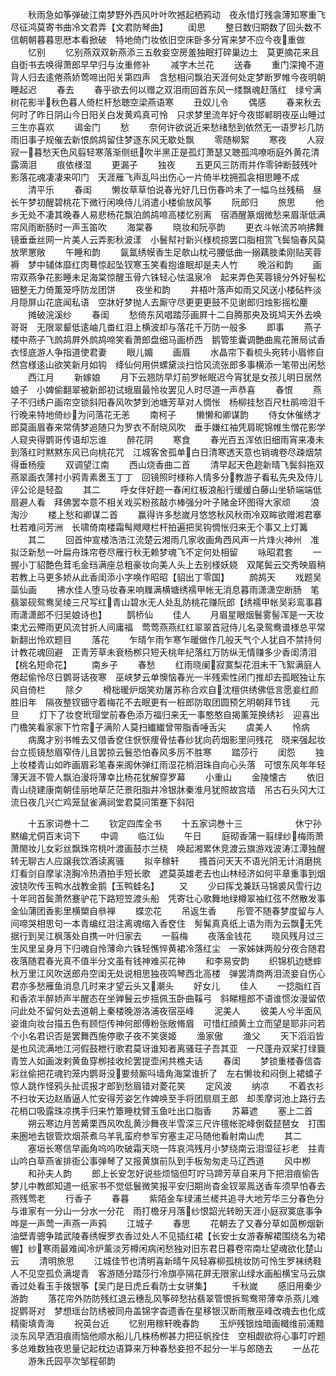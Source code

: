 <!-- { "loadSidebar": true } -->
　　秋雨急如筝弹破江南梦野外西风叶叶吹撼起栖鸦动　夜永惜灯残衾薄知寒重飞尽征鸿莫寄书曲冷文君弄【文君防琴曲】
　　闺思
　　整日数归期数了回头数不信朝朝暮暮思厯本看掀破　特地倚门妆依旧空床卧多分宵来梦不应今夜重做
　　忆别
　　忆别燕双双新燕添三五敎妾空房羞独眠打碎巢边土　莫更摘花来且自衘书去唤得萧郎早早归与汝重修补
　　减字木兰花
　　送春
　　重门深掩不道背人归去逺倦燕娇莺啼出阳关第四声　含愁相问飘泊天涯何处定梦断罗帷今夜明朝睡起迟
　　春去
　　春乎欲去何以赠之双泪雨回首东风一缕飘魂赶落红　绿兮满树花影半秋色暮人倚栏杆愁聴空梁燕语寒
　　丑奴儿令
　　偶感
　　春来秋去何时了昨日阴山今日阳关白发黄鸡真可怜　只求梦里流年好今夜邯郸眀夜巫山睡过三生亦喜欢
　　谒金门
　　愁
　　奈何许欲说近来愁绪愁到依然无一语罗衫几防雨旧事子规催去新恨鹧鸪留住梦逐东风无歇处飘
　　零随柳絮
　　寒夜
　　人寂寂一暮愁天色风翦轻寒落渐侧纸吹半黑正是孤灯萧瑟又聴孤鸿嘹呖庭外黄花清露滴泪
　　痕依様湿
　　更漏子
　　独夜
　　五更风三防雨并作零钟断鼓残叶影落花魂凄凄来叩门　天涯雁飞声乱呌出伤心一片倚半枕拥孤衾相思睡不成
　　清平乐
　　春闺
　　懒妆草草怕说春光好几日伤春吟未了一幅乌丝残稿　昼长午梦初醒碧桃花下微行闲唤侍儿消遣小楼偷放风筝
　　阮郎归
　　旅思
　　他乡无处不凄其晚春人易悲杨花飘泊鹧鸪啼高楼忆别离　宿酒醒篆烟微愁来眉渐低满帘风雨断肠时一声玉笛吹
　　海棠春
　　晓妆和阮亭韵
　　更衣斗帐流苏响拂舞镜垂垂丝网一片美人云弄影秋波漾　小鬟幇衬新兴様梳掠罢口脂相赏飞鬓恼春风莫放罘罳敞
　　午睡和韵
　　氤氲绣幙香生足欹山枕弓腰低曲一搦藕肢柔刚贴芙蓉褥　梦中辅体靡红肉蓦惊起坠钗寒玉笑看抱谁眠却是夫人竹
　　晚浴和韵
　　画帘双燕争花影睡未足海棠惊醒玉骨六铢轻心怯温泉冷　起来弄色芙蓉镜分外好髻松钿整无力倚薫笼呼防龙团饼
　　夜坐和韵
　　井梧叶落声如雨又风送小楼砧杵淡月隠屏山花底闻私语　空牀好梦抛人去厮守尽更更更鼓不见谢郎归烛影摇松麈
　　摊破浣溪纱
　　春闺
　　愁倚东风唱踏莎画屛十二自腾那央及斑鸠天外去唤哥哥　无限翠颦低逺岫几畨红泪上横波却与落花千万防一般多
　　即事
　　燕子楼中燕子飞鹧鸪屛外鹧鸪啼笑看萧郎盘细马画桥西　鹅管笙囊调艶曲鳯花箫局试香衣怪底游人争指道使君妻
　　眼儿媚
　　画眉
　　水晶帘下看梳头宛转小眉修自然宫様逺山欲笑新月如钩　绛仙何用供螺黛淡扫恰风流张郎多事横添一笔带出闲愁
　　西江月
　　新嫁娘
　　月下云翘防早灯前罗帐眠迟今宵犹是女孩儿明日居然娘子　小婢偷翻翠被新郎初试蛾眉最怜妆罢见人时尽道一声恭喜
　　春恨
　　燕子不归绣户画帘空锁斜阳春风吹梦到池塘芳草对人惆怅　杨柳挂愁百尺杜鹃啼泪千行晚来特地倚纱为问落花无恙
　　南柯子
　　懒懒和卿谋韵
　　侍女休催绣才郎莫画眉春来常倩梦追随只为罗衣不耐晓风吹　垂手嫌红袖凭肩昵锦帷生憎花影学人窥央得鹦哥传语却忘谁
　　醉花阴
　　寒食
　　春光百五浑依旧细雨宵来凑未到落红时黙黙东风已向桃花咒　江城客舍孤单白日清寒透天意也销魂卷尽疎烟禁得垂杨瘦
　　双调望江南
　　西山烧香曲二首
　　清早起天色趂新晴飞鬓斜拖双燕翠画衣薄衬小鸦青素褁玉丁丁　回镜照时様称人情多分教游子看私先央及侍儿评公论是轻盈
　　其二
　　呼女伴好趂一春闲红板浪船行缓缓白藤山坐轿端端低扇避人看　拜佛罢夲意不相关戏买粉孩敲朩棒强分叶子赌金环图得大家顽
　　浪淘沙
　　楼上愁和卿谋二首
　　赢得许多愁嵗月悠悠秋风秋雨冷双眸欲赠湘君搴杜若难问芳洲　长啸倚南楼霜髩飕飕栏杆拍遍把吴钩惆怅归来无个事又上灯篝
　　其二
　　回首仲宣楼浩浩江流楚云湘雨几家收画角西风声一片烽火神州　准拟泛新愁一叶扁舟珠帘卷尽雁行秋无赖梦魂飞不定何处相留
　　咏昭君套
　　一握小丁貂艶色茸毛金珰满座总粗豪妆向美人头上去别様妖娆　双尾鬓云交秀映眉稍若教上马更多娇从此香闺添小字唤作昭昭【貂出丁零国】
　　鹧鸪天
　　戏题吴蘂仙画
　　拂水佳人堕马妆春来响屧满横塘绣襦甲帐无消息暮雨潇潇空断肠　笔翡翠砚鸳鸯吴绫三尺写红青山碧水无人处乱防桃花赚阮郎【绣襦甲帐吴彩鸾事暮雨潇潇郎不归吴娘诗也】
　　鹊桥仙
　　佳人
　　月眉星眼烟鬟雾髻浑是一天妆束尤云殢雨更风流甘折人间庸福　莺莺燕燕红红翠翠首冠侍儿名录鸳鸯谱様总平常新翻出怜欢题目
　　落花
　　乍晴乍雨乍寒乍暖做作几般天气个人犹自不禁持何计教花魂回避　正青芳草未衰杨栁只短夭桃年纪落红万防纵无情赚多少香闺清泪【桃名短命花】
　　南乡子
　　春愁
　　红雨晓阑寂寞梨花泪未干飞絮满庭人倦起偷怜尽日鹦哥话夜寒　巫峡梦云单懊恼春光一半残索性闭门推却去孤眠独让东风自倚栏
　　除夕
　　榾柮暖炉烟笑劝屠苏称合欢自沈檀供绣佛低言愿妾红颜胜旧年　隔夜整钗钿守着梅花不去眠更有一桩郎防取团圆预乞明朝拜节钱
　　元旦
　　灯下了妆奁玳瑁堂前春色添万福归来无一事憨憨自揭薰笼换绣衫　迎喜出门檐笑看家家下竹帘子满阶人莫扫纎纎曾带脂香唾舌尖
　　虞美人
　　怜病
　　病魔才别书帷去又借香奁住恹恹痩骨怯春纱犹向药烟影里问残花　晓来强起妆台立揽镜愁眉窄侍儿且罢掠云鬟恐怕春风多厉不胜寒
　　踏莎行
　　闺怨
　　独上妆楼青山如昨画眉彩笔春来阁休弹红雨湿花梢泪珠自向心头落　可恨东风年年轻薄天涯不管人飘泊漫将薄幸比杨花犹解穿罗幕
　　小重山
　　金陵懐古
　　依旧青山绕建康南朝佳丽地草茫茫景阳脂井冷银牀秦淮月犹照故宫墙　吊古石头冈大江流日夜几兴亡鸡笼鼠雀满祠堂君莫问策蹇下斜阳


　　十五家词巻十二
　　钦定四库全书
　　十五家词巻十三　　　　　　休宁孙黙编尤侗百末词下
　　中调
　　临江仙
　　午日
　　庭砌香蒲一翦绿纱梅雨萧萧閙妆儿女彩丝飘珠帘桃叶渡画鼓朩兰桡　唤起湘累休竞渡云旗游戏波涛江潭独醒转无聊古人应譲我饮酒读离骚
　　拟辛稼轩
　　搔首问天天不语光阴无计消磨挑灯看剑自摩挲浇胸冷热酒拍手短长歌　遮莫英雄老去也山林经济如何平章重事到烟波铙吹传玉鸭水战教金鹅【玉鸭蛙名】
　　又
　　少曰挥戈兼跃马锦裘风雪行边十年囘首鬓萧然蹇驴花下路短笠渡头船　凭寄壮心歌舞地绿樽翠袖红弦不然散发事金仙蒲团香影里横槊自叅禅
　　蝶恋花
　　吊返生香
　　彤管不随春梦度留与人间啼哭相思句一本青编红泪注离魂缩入香奁住　髣髴真真纸上语为雨为云飘无凭据行到吴江枫落处自携一叶归家去
　　一翦梅
　　夜落金钱花
　　晓风残月过三生风里呈身月下归魂自怜薄命六铢轻憔悴黄裙冷落红尘　一家姊妹两般分夜合随君夜落随君春光真不值半分文虽有钱神难买花神
　　和李易安韵
　　织锦机边蟋蟀秋万里江风吹送郎舟空闺无处说相思独夜鸣琴西北高楼　弹罢清商两泪流妾自伤心君亦多愁雁鱼消息几时来才望云头又潮头
　　好女儿
　　佳人
　　一捻脂红百和香浓半醉娇声半醒态在坐亸鬟云步揺佩玉卧曲鞵弓　斜睇檀郎不语谁惯汝漫留侬问此处不留何处去道朝上秦楼晚游洛浦夜宿巫峰
　　泥美人
　　彼美人兮半面风姿谁向妆台描五色有顾恺传神何郎傅粉张敞脩眉　可惜红顔黄土立而望是耶非问若个小名君识否是罢舞西施停歌子夜不笑褒姬
　　渔家傲
　　渔父
　　天下滔滔皆是也风流满地江河假鼓枻行歌君莫讶谁知者离骚荘子吾其亚　一尺蓬舟双桨打绿簔青笠人如画泼剌黄鱼穿栁挂收纶罢提壶闲共樵夫话
　　春闺
　　梦锁重楼春信杳彩丝偷把花魂钓笼内鹦哥没要频厮呌墙角海棠谁折了　左右懒妆和闷倒上裙蟢子惊人跳作怪鸦头扯谎报才郎到愁眉错对菱花笑
　　定风波
　　纳凉
　　不着衣衫不扫妆天边赵盾逼人忙安得芳姿乞作婢唤至手将团扇扇王郎　却羡摩诃池上路行去花梢口吸露珠凉携手归来竹簟睡枕臂玉鱼吐出口脂香
　　苏幕遮
　　塞上二首
　　朔云寒边月苦觱栗西风吹乱黄沙舞夜半雪深三尺许氊帐驼峰倒载琵琶女　打围来圏地去银管炊烟茶煮乌羊乳蛮府参军穷塞主疋马随他看射南山虎
　　其二
　　塞垣长寒信早画角呜呜吹破霜天晓一阵哀鸿残月小梦绕南云泪湿征衫老　拄青山吟白草燕雀排衙公事弹琴了又报黄旗前队到手板匆匆走马辽西道
　　风中栁
　　和孙夫人韵
　　郎上长安怎好说些烦恼但叮咛马蹄芳草自来月下把泪痕偷告梦儿中教郎知道一纸家书不觉低鬟微笑报平安归期尚杳金钗翠鳯送香车须早怕春去燕残莺老
　　行香子
　　春暮
　　紫陌金车绿浦兰槎共追寻大地芳华三分春色分与谁家有一分山一分水一分花　雨打檐牙月落纱恨韶光转盼天涯小庭寂寞底事争哗是一声莺一声燕一声鸦
　　江城子
　　春思
　　花朝去了又春分草如茵栁烟新油壁青骢争踏武陵春绣幙罗衣香过处人不见插红裙【长安士女游春解裙围绕名为裙幄】纱寒雨最难闻冷炉薰淡芳樽闲病闲愁独对旧东君日暮卷帘南圵望魂欲化楚山云
　　清明旅思
　　江城佳节也清明喜新晴午风轻寡柳孤桃妆防可怜生罗袜绣鞋人不见空孤负满堤青　客游随分踏莎行冷旗亭隔花屛无限家山绿水画船横宝马云旗香过处看玉手拨银筝【吴门是日虎丘看防士女骈集】
　　千秋嵗
　　感旧用秦少游韵
　　落花帘外防防残红退云穗乱风筝碎愁拈翡翠管恨拆鸳鸯带薄幸杀燕儿难捉鹦哥对　梦想瑶台防绣被同舟盖锦字杳遗香在星移银汉断雨散巫峰改魂去也化成精衞填青海
　　祝英台近
　　忆别用稼轩晚春韵
　　玉炉残银烛暗画檝维前浦黯淡东风早洒泪痕雨恼他顺水船儿几株杨栁甚力把征帆拴住　空相觑欲将心事叮咛题多总难数独夜思量记起枕边语算来万种春愁妾担不起分一半与郎随去
　　一丛花
　　游朱氏园亭次邹程邨韵
